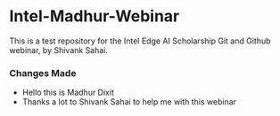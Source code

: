 # Intel-Madhur-Webinar

This is a test repository for the Intel Edge AI Scholarship Git and Github webinar, by Shivank Sahai.

### Changes Made

- Hello this is Madhur Dixit
- Thanks a lot to Shivank Sahai to help me with this webinar
